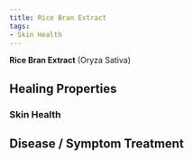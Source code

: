 ```yaml
---
title: Rice Bran Extract
tags:
- Skin Health
---
```

**Rice Bran Extract** (Oryza Sativa)

## Healing Properties

### Skin Health

## Disease / Symptom Treatment